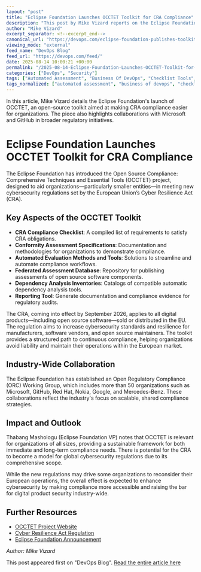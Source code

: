 ```yaml
---
layout: "post"
title: "Eclipse Foundation Launches OCCTET Toolkit for CRA Compliance"
description: "This post by Mike Vizard reports on the Eclipse Foundation's launch of the OCCTET project, a toolkit designed to help organizations—especially smaller ones—streamline compliance with the European Union's new Cyber Resilience Act (CRA). The toolkit provides checklists, assessment tools, and resources, making the compliance process more accessible. The content also notes participation from Microsoft and GitHub in related compliance initiatives, highlighting broader industry collaboration in DevOps and regulatory adherence."
author: "Mike Vizard"
excerpt_separator: <!--excerpt_end-->
canonical_url: "https://devops.com/eclipse-foundation-publishes-toolkit-to-simplify-cra-compliance/?utm_source=rss&utm_medium=rss&utm_campaign=eclipse-foundation-publishes-toolkit-to-simplify-cra-compliance"
viewing_mode: "external"
feed_name: "DevOps Blog"
feed_url: "https://devops.com/feed/"
date: 2025-08-14 10:00:21 +00:00
permalink: "/2025-08-14-Eclipse-Foundation-Launches-OCCTET-Toolkit-for-CRA-Compliance.html"
categories: ["DevOps", "Security"]
tags: ["Automated Assessment", "Business Of DevOps", "Checklist Tools", "Compliance", "CRA", "CRA Compliance", "Cyber Resilience Act", "Dependency Analysis", "DevOps", "Documentation Tools", "Eclipse Foundation", "EU", "EU Regulations", "Europe", "GitHub", "Microsoft", "OCCTET", "Open Regulatory Compliance", "Open Source Compliance", "ORC", "Posts", "Regulations", "Regulatory Compliance", "Security", "Social Facebook", "Social LinkedIn", "Social X"]
tags_normalized: ["automated assessment", "business of devops", "checklist tools", "compliance", "cra", "cra compliance", "cyber resilience act", "dependency analysis", "devops", "documentation tools", "eclipse foundation", "eu", "eu regulations", "europe", "github", "microsoft", "occtet", "open regulatory compliance", "open source compliance", "orc", "posts", "regulations", "regulatory compliance", "security", "social facebook", "social linkedin", "social x"]
---
```


In this article, Mike Vizard details the Eclipse Foundation's launch of OCCTET, an open-source toolkit aimed at making CRA compliance easier for organizations. The piece also highlights collaborations with Microsoft and GitHub in broader regulatory initiatives.<!--excerpt_end-->

# Eclipse Foundation Launches OCCTET Toolkit for CRA Compliance

The Eclipse Foundation has introduced the Open Source Compliance: Comprehensive Techniques and Essential Tools (OCCTET) project, designed to aid organizations—particularly smaller entities—in meeting new cybersecurity regulations set by the European Union’s Cyber Resilience Act (CRA).

## Key Aspects of the OCCTET Toolkit

- **CRA Compliance Checklist**: A compiled list of requirements to satisfy CRA obligations.
- **Conformity Assessment Specifications**: Documentation and methodologies for organizations to demonstrate compliance.
- **Automated Evaluation Methods and Tools**: Solutions to streamline and automate compliance workflows.
- **Federated Assessment Database**: Repository for publishing assessments of open source software components.
- **Dependency Analysis Inventories**: Catalogs of compatible automatic dependency analysis tools.
- **Reporting Tool**: Generate documentation and compliance evidence for regulatory audits.

The CRA, coming into effect by September 2026, applies to all digital products—including open source software—sold or distributed in the EU. The regulation aims to increase cybersecurity standards and resilience for manufacturers, software vendors, and open source maintainers. The toolkit provides a structured path to continuous compliance, helping organizations avoid liability and maintain their operations within the European market.

## Industry-Wide Collaboration

The Eclipse Foundation has established an Open Regulatory Compliance (ORC) Working Group, which includes more than 50 organizations such as Microsoft, GitHub, Red Hat, Nokia, Google, and Mercedes-Benz. These collaborations reflect the industry's focus on scalable, shared compliance strategies.

## Impact and Outlook

Thabang Mashologu (Eclipse Foundation VP) notes that OCCTET is relevant for organizations of all sizes, providing a sustainable framework for both immediate and long-term compliance needs. There is potential for the CRA to become a model for global cybersecurity regulations due to its comprehensive scope.

While the new regulations may drive some organizations to reconsider their European operations, the overall effect is expected to enhance cybersecurity by making compliance more accessible and raising the bar for digital product security industry-wide.

## Further Resources

- [OCCTET Project Website](https://occtet.eu/)
- [Cyber Resilience Act Regulation](https://eur-lex.europa.eu/eli/reg/2024/2847/oj)
- [Eclipse Foundation Announcement](https://devops.com/eclipse-foundation-publishes-toolkit-to-simplify-cra-compliance)

*Author: Mike Vizard*

This post appeared first on "DevOps Blog". [Read the entire article here](https://devops.com/eclipse-foundation-publishes-toolkit-to-simplify-cra-compliance/?utm_source=rss&utm_medium=rss&utm_campaign=eclipse-foundation-publishes-toolkit-to-simplify-cra-compliance)
